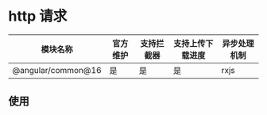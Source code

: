 # http 请求

| 模块名称           | 官方维护 | 支持拦截器 | 支持上传下载进度 | 异步处理机制 |
| ------------------ | -------- | ---------- | ---------------- | ------------ |
| @angular/common@16 | 是       | 是         | 是               | rxjs         |

## 使用
